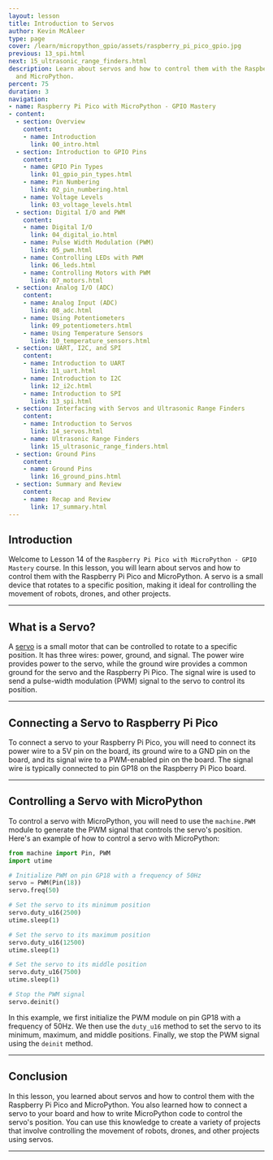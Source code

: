 ```yaml
---
layout: lesson
title: Introduction to Servos
author: Kevin McAleer
type: page
cover: /learn/micropython_gpio/assets/raspberry_pi_pico_gpio.jpg
previous: 13_spi.html
next: 15_ultrasonic_range_finders.html
description: Learn about servos and how to control them with the Raspberry Pi Pico
  and MicroPython.
percent: 75
duration: 3
navigation:
- name: Raspberry Pi Pico with MicroPython - GPIO Mastery
- content:
  - section: Overview
    content:
    - name: Introduction
      link: 00_intro.html
  - section: Introduction to GPIO Pins
    content:
    - name: GPIO Pin Types
      link: 01_gpio_pin_types.html
    - name: Pin Numbering
      link: 02_pin_numbering.html
    - name: Voltage Levels
      link: 03_voltage_levels.html
  - section: Digital I/O and PWM
    content:
    - name: Digital I/O
      link: 04_digital_io.html
    - name: Pulse Width Modulation (PWM)
      link: 05_pwm.html
    - name: Controlling LEDs with PWM
      link: 06_leds.html
    - name: Controlling Motors with PWM
      link: 07_motors.html
  - section: Analog I/O (ADC)
    content:
    - name: Analog Input (ADC)
      link: 08_adc.html
    - name: Using Potentiometers
      link: 09_potentiometers.html
    - name: Using Temperature Sensors
      link: 10_temperature_sensors.html
  - section: UART, I2C, and SPI
    content:
    - name: Introduction to UART
      link: 11_uart.html
    - name: Introduction to I2C
      link: 12_i2c.html
    - name: Introduction to SPI
      link: 13_spi.html
  - section: Interfacing with Servos and Ultrasonic Range Finders
    content:
    - name: Introduction to Servos
      link: 14_servos.html
    - name: Ultrasonic Range Finders
      link: 15_ultrasonic_range_finders.html
  - section: Ground Pins
    content:
    - name: Ground Pins
      link: 16_ground_pins.html
  - section: Summary and Review
    content:
    - name: Recap and Review
      link: 17_summary.html
---
```



## Introduction

Welcome to Lesson 14 of the `Raspberry Pi Pico with MicroPython - GPIO Mastery` course. In this lesson, you will learn about servos and how to control them with the Raspberry Pi Pico and MicroPython. A servo is a small device that rotates to a specific position, making it ideal for controlling the movement of robots, drones, and other projects.

---

## What is a Servo?

A [servo](/resources/how_it_works/servos) is a small motor that can be controlled to rotate to a specific position. It has three wires: power, ground, and signal. The power wire provides power to the servo, while the ground wire provides a common ground for the servo and the Raspberry Pi Pico. The signal wire is used to send a pulse-width modulation (PWM) signal to the servo to control its position.

---

## Connecting a Servo to Raspberry Pi Pico

To connect a servo to your Raspberry Pi Pico, you will need to connect its power wire to a 5V pin on the board, its ground wire to a GND pin on the board, and its signal wire to a PWM-enabled pin on the board. The signal wire is typically connected to pin GP18 on the Raspberry Pi Pico board.

---

## Controlling a Servo with MicroPython

To control a servo with MicroPython, you will need to use the `machine.PWM` module to generate the PWM signal that controls the servo's position. Here's an example of how to control a servo with MicroPython:

```python
from machine import Pin, PWM
import utime

# Initialize PWM on pin GP18 with a frequency of 50Hz
servo = PWM(Pin(18))
servo.freq(50)

# Set the servo to its minimum position
servo.duty_u16(2500)
utime.sleep(1)

# Set the servo to its maximum position
servo.duty_u16(12500)
utime.sleep(1)

# Set the servo to its middle position
servo.duty_u16(7500)
utime.sleep(1)

# Stop the PWM signal
servo.deinit()
```

In this example, we first initialize the PWM module on pin GP18 with a frequency of 50Hz. We then use the `duty_u16` method to set the servo to its minimum, maximum, and middle positions. Finally, we stop the PWM signal using the `deinit` method.

---

## Conclusion

In this lesson, you learned about servos and how to control them with the Raspberry Pi Pico and MicroPython. You also learned how to connect a servo to your board and how to write MicroPython code to control the servo's position. You can use this knowledge to create a variety of projects that involve controlling the movement of robots, drones, and other projects using servos.

---

